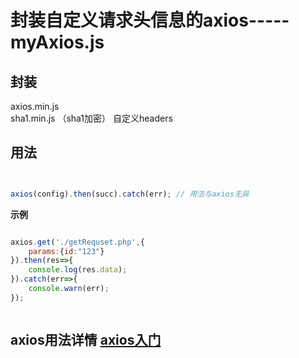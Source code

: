 # 封装自定义请求头信息的axios-----myAxios.js


## 封装
axios.min.js  
sha1.min.js （sha1加密）
自定义headers


## 用法

```js


axios(config).then(succ).catch(err); // 用法与axios无异

```

**示例**

```js

axios.get('./getRequset.php',{
	params:{id:"123"}
}).then(res=>{
	console.log(res.data);
}).catch(err=>{
	console.warn(err);
});



```


## axios用法详情 [axios入门](https://github.com/Yangfan2016/myweb2016/blob/master/2017blog/Ajax/axios%E5%85%A5%E9%97%A8.md)

